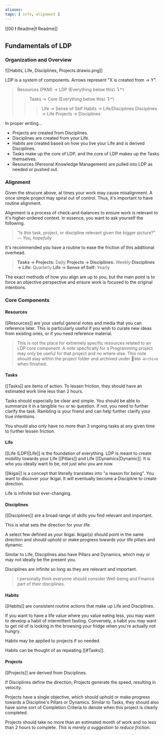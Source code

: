 ```yaml
---
aliases: 
tags: [ info, alignment ]
---
```

[[00 ❗ Readme|❗ Readme]]
## Fundamentals of LDP
### Organization and Overview
![[Habits, Life, Disciplines, Projects.drawio.png]]

LDP is a system of components. Arrows represent "X is created from $\rightarrow$ Y". 

> Resources (PKM) → LDP (Everything below this) ↴↰
>> Tasks → Core (Everything below this) ↴↰
>>> Life → Sense of Self
>>> Habits → Life/Disciplines
>>> Disciplines → Life
>>> Projects → Disciplines

In proper writing...
- Projects are created from Disciplines.
- Disciplines are created from your Life.
- Habits are created based on how you live your Life and is derived Disciplines.
- Tasks make up the core of LDP, and the core of LDP makes up the Tasks themselves.
- Resources (Personal Knowledge Management) are pulled into LDP as needed or pushed out.

### Alignment
Given the strucure above, at times your work may cause misalignment. A once simple project may spiral out of control. Thus, it's important to have routine alignment.

Alignment is a process of check-and-balances to ensure work is relevant to it's higher-ordered context. In essence, you want to ask yourself the following.

> "Is this task, project, or discipline relevant given the bigger picture?" 
> — <cite>You, hopefully</cite>

It's recommended you have a routine to ease the friction of this additional overhead.

> **Tasks $\rightarrow$ Projects:** Daily
> **Projects $\rightarrow$ Disciplines:** Weekly
> **Disciplines $\rightarrow$ Life:** Quarterly
> **Life $\rightarrow$ Sense of Self:** Yearly

The exact methods of how you align are up to you, but the main point is to force an objective perspective and ensure work is focused to the original intentions.

### Core Components
#### Resources
[[Resources]] are your useful general notes and media that you can reference later. This is particularly useful if you wish to curate new ideas from existing ones, or if you need reference material.

> This is not the place for extremely specific resources related to an LDP core component. A note specfically for a Programming project may only be useful for that project and no where else. This note should stay within the project folder and  archived under 📁`900 Archive` when finished.

#### Tasks
[[Tasks]] are items of action. To lessen friction, they should have an estimated work time less than 2 hours.

Tasks should especially be clear and simple. You should be able to summarize it in a tangible `Yes` or `No` question. If not, you need to further clarify the task. Rambling is your friend and can help further clarify your true intentions.

You should also only have no more than 3 ongoing tasks at any given time to further lessen friction. 

#### Life
[[Life (LDP)|Life]] is the foundation of everything. LDP is meant to create mobility towards your Life [[Pillars]] and Life [[Dynamics|Dynamic]]. It is who you ideally want to be, not just who you are now.

[[Ikigai]] is a concept that literally translates into "a reason for being". You want to discover your Ikigai. It will eventually become a Discipline to create direction.

Life is infinite but ever-changing.

#### Disciplines
[[Disciplines]] are a broad range of skills you find relevant and important. 

This is what sets the direction for your life.

A select few defined as your Ikigai. Ikigai(s) should point in the same direction and should uphold or make progress towards your life pillars and dynamic.

Similar to Life, Disciplines also have Pillars and Dynamics, which may or may not ideally be the present you. 

Disciplines are infinite so long as they are relevant and important.

> I personally think everyone should consider Well-being and Finance part of their disciplines.

#### Habits
[[Habits]] are consistent routine actions that make up Life and Disciplines.

If you want to have a life value where you value eating less, you may want to develop a habit of intermittent fasting. Conversely, a habit you may want to get rid of is looking in the browsing your fridge when you're actually not hungry.

Habits may be applied to projects if so needed.

Habits can be thought of as repeating [[#Tasks]].

#### Projects
[[Projects]] are derived from Disciplines. 

If Disciplines define the direction, Projects generate the speed, resulting in velocity.

Projects have a single objective, which should uphold or make progress towards a Discipline's Pillars or Dynamics. Similar to Tasks, they should also have some sort of Completion Criteria to denote when this project is clearly completed.

Projects should take no more than an estimated month of work and no less than 2 hours to complete. *This is merely a suggestion to reduce friction.*